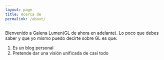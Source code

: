 ```yaml
---
layout: page
title: Acerca de
permalink: /about/
---
```


Bienvenido a Galena Lumen(GL de ahora en adelante).
Lo poco que debes saber y que yo mismo puedo decirte sobre GL es que:

  1. Es un blog personal
  2. Pretende dar una visión unificada de casi todo
